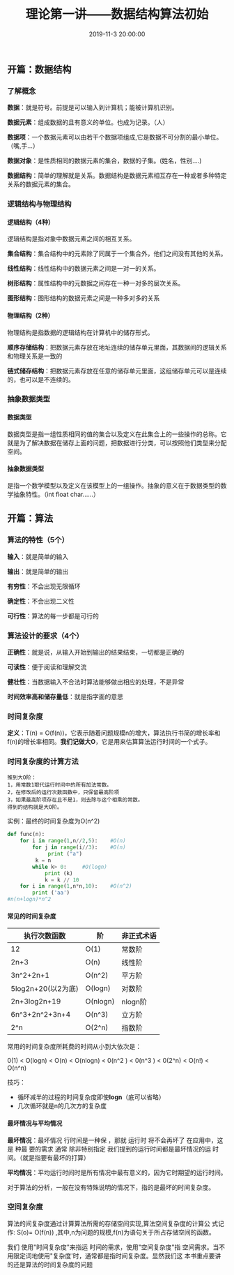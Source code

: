﻿---
title: 理论第一讲——数据结构算法初始
id: 4
date: 2019-11-3 20:00:00
tags: 数据结构与算法
comment: true
---

## 开篇：数据结构

### 了解概念

**数据**：就是符号。前提是可以输入到计算机；能被计算机识别。

**数据元素**：组成数据的且有意义的单位。也成为记录。（人）

**数据项**：一个数据元素可以由若干个数据项组成,它是数据不可分割的最小单位。（嘴,手...）

**数据对象**：是性质相同的数据元素的集合，数据的子集。(姓名，性别....)

**数据结构**：简单的理解就是关系。数据结构是数据元素相互存在一种或者多种特定关系的数据元素的集合。

### 逻辑结构与物理结构

#### 逻辑结构（4种）

逻辑结构是指对象中数据元素之间的相互关系。

**集合结构**：集合结构中的元素除了同属于一个集合外，他们之间没有其他的关系。

**线性结构**：线性结构中的数据元素之间是一对一的关系。

**树形结构**：属性结构中的元数据之间存在一种一对多的层次关系。

**图形结构**：图形结构的数据元素之间是一种多对多的关系
<!----more---->

#### 物理结构（2种）

物理结构是指数据的逻辑结构在计算机中的储存形式。

**顺序存储结构**：把数据元素存放在地址连续的储存单元里面，其数据间的逻辑关系和物理关系是一致的

**链式储存结构**：把数据元素存放在任意的储存单元里面，这组储存单元可以是连续的，也可以是不连续的。

### 抽象数据类型

#### 数据类型

数据类型是指一组性质相同的值的集合以及定义在此集合上的一些操作的总称。它就是为了解决数据在储存上面的问题，把数据进行分类，可以按照他们类型来分配空间。

#### 抽象数据类型

是指一个数学模型以及定义在该模型上的一组操作。抽象的意义在于数据类型的数学抽象特性。（int float char......）

## 开篇：算法

### 算法的特性（5个）

**输入**：就是简单的输入

**输出**：就是简单的输出

**有穷性**：不会出现无限循环

**确定性**：不会出现二义性

**可行性**：算法的每一步都是可行的

### 算法设计的要求（4个）

**正确性**：就是说，从输入开始到输出的结果结束，一切都是正确的

**可读性**：便于阅读和理解交流

**健壮性**：当数据输入不合法时算法能够做出相应的处理，不是异常

**时间效率高和储存量低**：就是指字面的意思

### 时间复杂度

**定义**：T(n) = O(f(n))，它表示随着问题规模n的增大，算法执行书简的增长率和f(n)的增长率相同。**我们记做大O**，它是用来估算算法运行时间的一个式子。

### 时间复杂度的计算方法

```
推到大O阶：
1，用常数1取代运行时间中的所有加法常数。
2，在修改后的运行次数函数中，只保留最高阶项
3，如果最高阶项存在且不是1，则去除与这个相乘的常数。
得到的结构就是大O阶。
```

实例：最终的时间复杂度为O(n^2)

```python
def func(n):
	for i in range(1,n//2,5):    #O(n)
    	for j in range(i//3):    #O(n)
             print ("a")
         k = n
        while k> 0:		#O(logn)
            print (k)
            k = k // 10
    for i in range(1,n*n,10):    #O(n^2)
        print ('aa')
#n(n+logn)*n^2
```

#### 常见的时间复杂度

| 执行次数函数       | 阶       | 非正式术语 |
| ------------------ | -------- | ---------- |
| 12                 | O(1)     | 常数阶     |
| 2n+3               | O(n)     | 线性阶     |
| 3n^2+2n+1          | O(n^2)   | 平方阶     |
| 5log2n+20(以2为底) | O(logn)  | 对数阶     |
| 2n+3log2n+19       | O(nlogn) | nlogn阶    |
| 6n^3+2n^2+3n+4     | O(n^3)   | 立方阶     |
| 2^n                | O(2^n)   | 指数阶     |

常用的时间复杂度所耗费的时间从小到大依次是：

0(1) < O(logn) < O(n) < O(nlogn) < 0(n^2 ) < 0(n^3 ) < 0(2^n) < O(n!) < O(n^n)

技巧：

- 循环减半的过程的时间复杂度即使**logn**（底可以省略）
- 几次循环就是n的几次方的复杂度

#### 最坏情况与平均情况

**最坏情况**：最坏情况 行时间是一种保 ，那就 运行时 将不会再坏了 在应用中，这是 种最 要的需求 通常 除非特别指定 我们提到的运行时间都是最坏情况的运 时间。（就是指要有最坏的打算）

**平均情况**：平均运行时间时是所有情况中最有意义的，因为它时期望的运行时间。

对于算法的分析，一般在没有特殊说明的情况下，指的是最坏的时间复杂度。

### 空间复杂度

算法的间复杂度通过计算算法所需的存储空间实现,算法空间复杂度的计算公 式记作: S(o)= O(f(n)) ,其中,n为问题的规模,f(n)为语句关于所占存储空间的函数。

我们 使用"时间复杂度"来指运 时间的需求，使用"空间复杂度"指 空间需求。当不用限定词地使用"复杂度'时，通常都是指时间复杂度。显然我们这 本书重点要讲的还是算法的时间复杂度的问题

